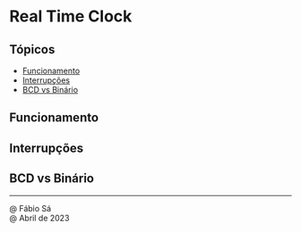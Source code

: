 # Real Time Clock

## Tópicos

- [Funcionamento](#funcionamento)
- [Interrupções](#interrupções)
- [BCD vs Binário](#bcd-vs-binário)

## Funcionamento

## Interrupções

## BCD vs Binário

---

@ Fábio Sá <br>
@ Abril de 2023